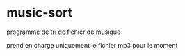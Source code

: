# music-sort
programme de tri de fichier de musique 

prend en charge uniquement le fichier mp3 pour le moment 